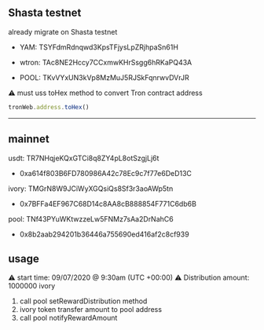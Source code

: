 ## Shasta testnet
already migrate on Shasta testnet
- YAM: TSYFdmRdnqwd3KpsTFjysLpZRjhpaSn61H

- wtron: TAc8NE2Hccy7CCxmwKHrSsgg6hRKaPQ43A
 
- POOL: TKvVYxUN3kVp8MzMuJ5RJSkFqnrwvDVrJR

⚠️ must uss toHex method to convert Tron contract address
```javascript
tronWeb.address.toHex() 
```
-------------------------------------

## mainnet 

usdt: TR7NHqjeKQxGTCi8q8ZY4pL8otSzgjLj6t
- 0xa614f803B6FD780986A42c78Ec9c7f77e6DeD13C

ivory: TMGrN8W9JCiWyXGQsiQs8Sf3r3aoAWp5tn
- 0x7BFFa4EF967C68D14c8AA8cB888854F771C6db6B

pool: TNf43PYuWKtwzzeLw5FNMz7sAa2DrNahC6
- 0x8b2aab294201b36446a755690ed416af2c8cf939

## usage
⚠️ start time: 09/07/2020 @ 9:30am (UTC +00:00)
⚠️ Distribution amount: 1000000 ivory
1. call pool setRewardDistribution method
2. ivory token transfer <X> amount to pool address
3. call pool notifyRewardAmount <X> 